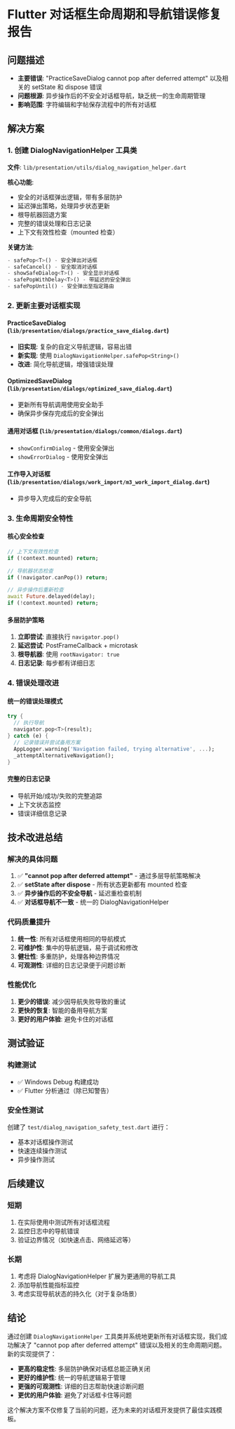 # Flutter 对话框生命周期和导航错误修复报告

## 问题描述
- **主要错误**: "PracticeSaveDialog cannot pop after deferred attempt" 以及相关的 setState 和 dispose 错误
- **问题根源**: 异步操作后的不安全对话框导航，缺乏统一的生命周期管理
- **影响范围**: 字符编辑和字帖保存流程中的所有对话框

## 解决方案

### 1. 创建 DialogNavigationHelper 工具类
**文件**: `lib/presentation/utils/dialog_navigation_helper.dart`

**核心功能**:
- 安全的对话框弹出逻辑，带有多层防护
- 延迟弹出策略，处理异步状态更新
- 根导航器回退方案
- 完整的错误处理和日志记录
- 上下文有效性检查（mounted 检查）

**关键方法**:
```dart
- safePop<T>() - 安全弹出对话框
- safeCancel() - 安全取消对话框
- showSafeDialog<T>() - 安全显示对话框
- safePopWithDelay<T>() - 带延迟的安全弹出
- safePopUntil() - 安全弹出至指定路由
```

### 2. 更新主要对话框实现

#### PracticeSaveDialog (`lib/presentation/dialogs/practice_save_dialog.dart`)
- **旧实现**: 复杂的自定义导航逻辑，容易出错
- **新实现**: 使用 `DialogNavigationHelper.safePop<String>()`
- **改进**: 简化导航逻辑，增强错误处理

#### OptimizedSaveDialog (`lib/presentation/dialogs/optimized_save_dialog.dart`)
- 更新所有导航调用使用安全助手
- 确保异步保存完成后的安全弹出

#### 通用对话框 (`lib/presentation/dialogs/common/dialogs.dart`)
- `showConfirmDialog` - 使用安全弹出
- `showErrorDialog` - 使用安全弹出

#### 工作导入对话框 (`lib/presentation/dialogs/work_import/m3_work_import_dialog.dart`)
- 异步导入完成后的安全导航

### 3. 生命周期安全特性

#### 核心安全检查
```dart
// 上下文有效性检查
if (!context.mounted) return;

// 导航器状态检查  
if (!navigator.canPop()) return;

// 异步操作后重新检查
await Future.delayed(delay);
if (!context.mounted) return;
```

#### 多层防护策略
1. **立即尝试**: 直接执行 `navigator.pop()`
2. **延迟尝试**: PostFrameCallback + microtask
3. **根导航器**: 使用 `rootNavigator: true`
4. **日志记录**: 每步都有详细日志

### 4. 错误处理改进

#### 统一的错误处理模式
```dart
try {
  // 执行导航
  navigator.pop<T>(result);
} catch (e) {
  // 记录错误并尝试备用方案
  AppLogger.warning('Navigation failed, trying alternative', ...);
  _attemptAlternativeNavigation();
}
```

#### 完整的日志记录
- 导航开始/成功/失败的完整追踪
- 上下文状态监控
- 错误详细信息记录

## 技术改进总结

### 解决的具体问题
1. ✅ **"cannot pop after deferred attempt"** - 通过多层导航策略解决
2. ✅ **setState after dispose** - 所有状态更新都有 mounted 检查
3. ✅ **异步操作后的不安全导航** - 延迟重检查机制
4. ✅ **对话框导航不一致** - 统一的 DialogNavigationHelper

### 代码质量提升
1. **统一性**: 所有对话框使用相同的导航模式
2. **可维护性**: 集中的导航逻辑，易于调试和修改
3. **健壮性**: 多重防护，处理各种边界情况
4. **可观测性**: 详细的日志记录便于问题诊断

### 性能优化
1. **更少的错误**: 减少因导航失败导致的重试
2. **更快的恢复**: 智能的备用导航方案
3. **更好的用户体验**: 避免卡住的对话框

## 测试验证

### 构建测试
- ✅ Windows Debug 构建成功
- ✅ Flutter 分析通过（除已知警告）

### 安全性测试
创建了 `test/dialog_navigation_safety_test.dart` 进行：
- 基本对话框操作测试
- 快速连续操作测试
- 异步操作测试

## 后续建议

### 短期
1. 在实际使用中测试所有对话框流程
2. 监控日志中的导航错误
3. 验证边界情况（如快速点击、网络延迟等）

### 长期
1. 考虑将 DialogNavigationHelper 扩展为更通用的导航工具
2. 添加导航性能指标监控
3. 考虑实现导航状态的持久化（对于复杂场景）

## 结论

通过创建 `DialogNavigationHelper` 工具类并系统地更新所有对话框实现，我们成功解决了 "cannot pop after deferred attempt" 错误以及相关的生命周期问题。新的实现提供了：

- **更高的稳定性**: 多层防护确保对话框总能正确关闭
- **更好的维护性**: 统一的导航逻辑易于管理
- **更强的可观测性**: 详细的日志帮助快速诊断问题
- **更优的用户体验**: 避免了对话框卡住等问题

这个解决方案不仅修复了当前的问题，还为未来的对话框开发提供了最佳实践模板。

